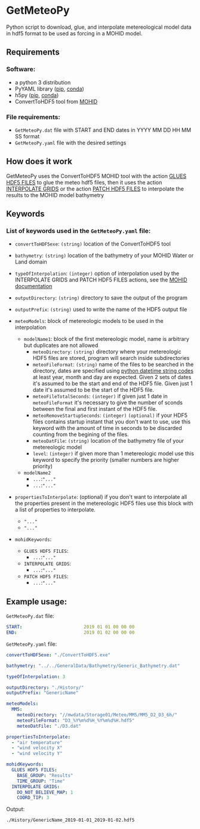 # GetMeteoPy
Python script to download, glue, and interpolate metereological model data in hdf5 format to be used as forcing in a MOHID model.


## Requirements
### Software:
- a python 3 distribution
- PyYAML library ([pip](https://pypi.org/project/PyYAML/), [conda](https://anaconda.org/conda-forge/pyyaml))
- h5py ([pip](https://pypi.org/project/h5py/), [conda](https://anaconda.org/conda-forge/h5py))
- ConvertToHDF5 tool from [MOHID](https://github.com/Mohid-Water-Modelling-System/Mohid)

### File requirements:
- `GetMeteoPy.dat` file with START and END dates in YYYY MM DD HH MM SS format
- `GetMeteoPy.yaml` file with the desired settings


## How does it work
GetMeteoPy uses the ConvertToHDF5 MOHID tool with the action [GLUES HDF5 FILES](http://wiki.mohid.com/index.php?title=ConvertToHDF5#GLUES_HDF5_FILES) to glue the meteo hdf5 files, then it uses the action [INTERPOLATE GRIDS](http://wiki.mohid.com/index.php?title=ConvertToHDF5#INTERPOLATE_GRIDS) or the action [PATCH HDF5 FILES](http://wiki.mohid.com/index.php?title=ConvertToHDF5#PATCH_HDF5_FILES) to interpolate the results to the MOHID model bathymetry

## Keywords
### List of keywords used in the `GetMeteoPy.yaml` file:
- `convertToHDF5exe`: `(string)` location of the ConvertToHDF5 tool
- `bathymetry`: `(string)` location of the bathymetry of your MOHID Water or Land domain
- `typeOfInterpolation`: `(integer)` option of interpolation used by the INTERPOLATE GRIDS and PATCH HDF5 FILES actions, see the [MOHID documentation](http://wiki.mohid.com/index.php?title=ConvertToHDF5#INTERPOLATE_GRIDS)
- `outputDirectory`: `(string)` directory to save the output of the program
- `outputPrefix`: `(string)` used to write the name of the HDF5 output file

- `meteoModels`: block of metereologic models to be used in the interpolation
  - `modelName1`: block of the first metereologic model, name is arbitrary but duplicates are not allowed
    - `meteoDirectory`: `(string)` directory where your metereologic HDF5 files are stored, program will search inside subdirectories
    - `meteoFileFormat`: `(string)` name of the files to be searched in the directory, dates are specified using [python datetime string codes](https://docs.python.org/3/library/datetime.html#strftime-and-strptime-format-codes) at least year, month and day are expected. Given 2 sets of dates it's assumed to be the start and end of the HDF5 file. Given just 1 date it's assumed to be the start of the HDF5 file.
    - `meteoFileTotalSeconds`: `(integer)` if given just 1 date in `meteoFileFormat` it's necessary to give the number of sconds between the final and first instant of the HDF5 file.
    - `meteoRemoveStartupSeconds`: `(integer)` `(optional)` if your HDF5 files contains startup instant that you don't want to use, use this keyword with the amount of time in seconds to be discarded counting from the begining of the files.
    - `meteoDatFile`: `(string)` location of the bathymetry file of your metereologic model
    - `level`: `(integer)` if given more than 1 metereologic model use this keyword to specify the priority (smaller numbers are higher priority)
  - `modelName2`
    - `...`:`"..."`
    - `...`:`"..."`
- `propertiesToInterpolate`: (optional) if you don't want to interpolate all the properties present in the metereologic HDF5 files use this block with a list of properties to interpolate.
  - `"..."`
  - `"..."`
- `mohidKeywords`:
  - `GLUES HDF5 FILES`:
    - `...`:`"..."`
  - `INTERPOLATE GRIDS`:
    - `...`:`"..."`
  - `PATCH HDF5 FILES`:
    - `...`:`"..."`


## Example usage:
`GetMeteoPy.dat` file:
```yaml
START:                       2019 01 01 00 00 00
END:                         2019 01 02 00 00 00
```

`GetMeteoPy.yaml` file:
```yaml
convertToHDF5exe: "./ConvertToHDF5.exe"

bathymetry: "../../GeneralData/Bathymetry/Generic_Bathymetry.dat"

typeOfInterpolation: 3

outputDirectory: "./History/"
outputPrefix: "GenericName"

meteoModels:
  MM5:
    meteoDirectory: "//mwdata/Storage01/Meteo/MM5/MM5_D2_D3_6h/"
    meteoFileFormat: "D3_%Y%m%d%H_%Y%m%d%H.hdf5"
    meteoDatFile: "./D3.dat"

propertiesToInterpolate:
  - "air temperature"
  - "wind velocity X"
  - "wind velocity Y"

mohidKeywords:
  GLUES HDF5 FILES:
    BASE_GROUP: "Results"
    TIME_GROUP: "Time"
  INTERPOLATE GRIDS:
    DO_NOT_BELIEVE_MAP: 1
    COORD_TIP: 3
```

Output:

`./History/GenericName_2019-01-01_2019-01-02.hdf5`
